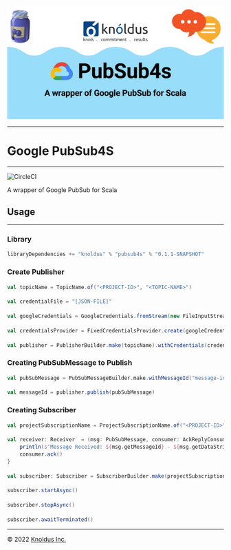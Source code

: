 ![PubSub4SBanner](PubSub4sBanner.png)
***
# Google PubSub4S
___
![CircleCI](https://circleci.com/gh/knoldus/pubsub4s/tree/main.svg?style=svg)

A wrapper of Google PubSub for Scala

## Usage
___

### Library

```scala
libraryDependencies += "knoldus" % "pubsub4s" % "0.1.1-SNAPSHOT"
```

### Create Publisher

```scala
val topicName = TopicName.of("<PROJECT-ID>", "<TOPIC-NAME>")

val credentialFile = "[JSON-FILE]"

val googleCredentials = GoogleCredentials.fromStream(new FileInputStream(new File(credentialFile)))

val credentialsProvider = FixedCredentialsProvider.create(googleCredentials)

val publisher = PublisherBuilder.make(topicName).withCredentials(credentialsProvider).build
```

### Creating PubSubMessage to Publish

```scala
val pubSubMessage = PubSubMessageBuilder.make.withMessageId("message-id").withMessage("my-message").build

val messageId = publisher.publish(pubSubMessage)
```

### Creating Subscriber

```scala
val projectSubscriptionName = ProjectSubscriptionName.of("<PROJECT-ID>", "<SUBSCRIPTION-ID>")
 
val receiver: Receiver  = (msg: PubSubMessage, consumer: AckReplyConsumer) => {
    println(s"Message Received: ${msg.getMessageId} - ${msg.getDataString}")
    consumer.ack()
}
 
val subscriber: Subscriber = SubscriberBuilder.make(projectSubscriptionName, receiver).build

subscriber.startAsync()

subscriber.stopAsync()

subscriber.awaitTerminated()
```

---
&copy; 2022 [Knoldus Inc.](http://www.knoldus.com/)
